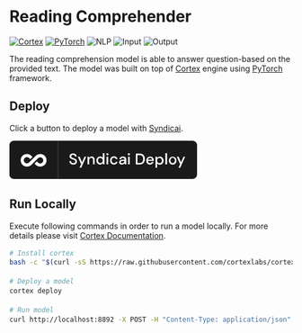 # Reading Comprehender
[![Cortex](https://img.shields.io/badge/Engine-Cortex-F7B955)](https://www.cortex.dev/)
[![PyTorch](https://img.shields.io/badge/Framework-PyTorch-79FFE1)](https://pytorch.org)
![NLP](https://img.shields.io/badge/Type-NLP-79FFE1)
![Input](https://img.shields.io/badge/Input-JSON%20(string)-79FFE1)
![Output](https://img.shields.io/badge/Output-JSON%20(string)-79FFE1)

The reading comprehension model is able to answer question-based on the provided text. The model was built on top of [Cortex](https://www.cortex.dev/) engine using [PyTorch](https://pytorch.org) framework.


## Deploy 
Click a button to deploy a model with [Syndicai](https://syndicai.co).

[![Syndicai-Deploy](https://raw.githubusercontent.com/syndicai/brand/main/button/deploy.svg)](https://app.syndicai.co/newModel?repository=https://github.com/syndicai/models/tree/master/pytorch/reading_comprehender)




## Run Locally
Execute following commands in order to run a model locally. For more details please visit [Cortex Documentation](https://docs.cortex.dev/install).
```bash
# Install cortex
bash -c "$(curl -sS https://raw.githubusercontent.com/cortexlabs/cortex/0.19/get-cli.sh)"

# Deploy a model
cortex deploy

# Run model
curl http://localhost:8892 -X POST -H "Content-Type: application/json" -d @sample_data/sample_input.json
```

